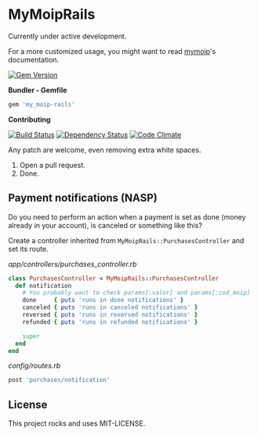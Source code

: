 MyMoipRails
===========

Currently under active development.

For a more customized usage, you might want to read [mymoip](https://github.com/Irio/mymoip)'s documentation.

[![Gem Version](https://badge.fury.io/rb/my_moip-rails.png)](http://badge.fury.io/rb/my_moip-rails)

**Bundler - Gemfile**
```ruby
gem 'my_moip-rails'
```

**Contributing**

[![Build Status](https://secure.travis-ci.org/Irio/my_moip-rails.png)](http://travis-ci.org/Irio/my_moip-rails)
[![Dependency Status](https://gemnasium.com/Irio/my_moip-rails.png)](https://gemnasium.com/Irio/my_moip-rails)
[![Code Climate](https://codeclimate.com/github/Irio/my_moip-rails.png)](https://codeclimate.com/github/Irio/my_moip-rails)

Any patch are welcome, even removing extra white spaces.

1. Open a pull request.
2. Done.


Payment notifications (NASP)
----------------------------

Do you need to perform an action when a payment is set as done (money
already in your account), is canceled or something like this?

Create a controller inherited from `MyMoipRails::PurchasesController` and set its route.

*app/controllers/purchases_controller.rb*
```ruby
class PurchasesController < MyMoipRails::PurchasesController
  def notification
    # You probably want to check params[:valor] and params[:cod_moip]
    done     { puts 'runs in done notifications' }
    canceled { puts 'runs in canceled notifications' }
    reversed { puts 'runs in reversed notifications' }
    refunded { puts 'runs in refunded notifications' }

    super
  end
end
```

*config/routes.rb*
```ruby
post 'purchases/notification'
```

License
-------

This project rocks and uses MIT-LICENSE.
